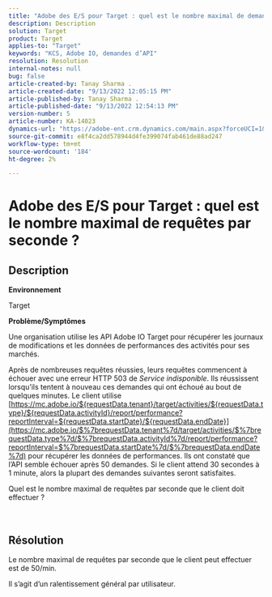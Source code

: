 ```yaml
---
title: "Adobe des E/S pour Target : quel est le nombre maximal de demandes par seconde ?"
description: Description
solution: Target
product: Target
applies-to: "Target"
keywords: "KCS, Adobe IO, demandes d’API"
resolution: Resolution
internal-notes: null
bug: false
article-created-by: Tanay Sharma .
article-created-date: "9/13/2022 12:05:15 PM"
article-published-by: Tanay Sharma .
article-published-date: "9/13/2022 12:54:13 PM"
version-number: 5
article-number: KA-14023
dynamics-url: "https://adobe-ent.crm.dynamics.com/main.aspx?forceUCI=1&pagetype=entityrecord&etn=knowledgearticle&id=b391cf4d-5c33-ed11-9db1-002248086735"
source-git-commit: e8f4ca2dd578944d4fe399074fab461de88ad247
workflow-type: tm+mt
source-wordcount: '184'
ht-degree: 2%

---
```


# Adobe des E/S pour Target : quel est le nombre maximal de requêtes par seconde ?

## Description


<b>Environnement</b>

Target



<b>Problème/Symptômes</b>

Une organisation utilise les API Adobe IO Target pour récupérer les journaux de modifications et les données de performances des activités pour ses marchés.

Après de nombreuses requêtes réussies, leurs requêtes commencent à échouer avec une erreur HTTP 503 de *Service indisponible*. Ils réussissent lorsqu’ils tentent à nouveau ces demandes qui ont échoué au bout de quelques minutes. Le client utilise [https://mc.adobe.io/${requestData.tenant}/target/activities/${requestData.type}/${requestData.activityId}/report/performance?reportInterval=${requestData.startDate}/${requestData.endDate}](https://mc.adobe.io/$%7brequestData.tenant%7d/target/activities/$%7brequestData.type%7d/$%7brequestData.activityId%7d/report/performance?reportInterval=$%7brequestData.startDate%7d/$%7brequestData.endDate%7d) pour récupérer les données de performances. Ils ont constaté que l’API semble échouer après 50 demandes. Si le client attend 30 secondes à 1 minute, alors la plupart des demandes suivantes seront satisfaites.



Quel est le nombre maximal de requêtes par seconde que le client doit effectuer ?
<br><br> <br>

## Résolution


Le nombre maximal de requêtes par seconde que le client peut effectuer est de 50/min.

Il s’agit d’un ralentissement général par utilisateur.
